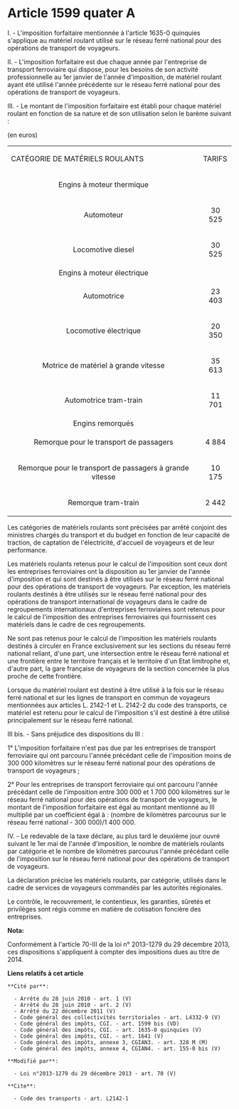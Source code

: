 # Article 1599 quater A

I. - L'imposition forfaitaire mentionnée à l'article 1635-0 quinquies s'applique au matériel roulant utilisé sur le réseau
ferré national pour des opérations de transport de voyageurs. 

II. - L'imposition forfaitaire est due chaque année par l'entreprise de transport ferroviaire qui dispose, pour les besoins
de son activité professionnelle au 1er janvier de l'année d'imposition, de matériel roulant ayant été utilisé l'année
précédente sur le réseau ferré national pour des opérations de transport de voyageurs. 

III. - Le montant de l'imposition forfaitaire est établi pour chaque matériel roulant en fonction de sa nature et de son
utilisation selon le barème suivant : 

(en euros) 

<table>
  <tbody>
    <tr>
      <td>

CATÉGORIE DE MATÉRIELS ROULANTS 

</td>
      <td>

TARIFS 

</td>
    </tr>
    <tr>
      <td align="center">

Engins à moteur thermique 

</td>
      <td align="center">

</td>
    </tr>
    <tr>
      <td align="center">

Automoteur

</td>
      <td align="center">

30 525 

</td>
    </tr>
    <tr>
      <td align="center">

Locomotive diesel

</td>
      <td align="center">

30 525 

</td>
    </tr>
    <tr>
      <td align="center">Engins à moteur électrique 

</td>
      <td align="center">

</td>
    </tr>
    <tr>
      <td align="center">

Automotrice 

</td>
      <td align="center">

23 403 

</td>
    </tr>
    <tr>
      <td align="center">

Locomotive électrique 

</td>
      <td align="center">

20 350 

</td>
    </tr>
    <tr>
      <td align="center">

Motrice de matériel à grande vitesse

</td>
      <td align="center">

35 613 

</td>
    </tr>
    <tr>
      <td align="center">

Automotrice tram-train

</td>
      <td align="center">

11 701 

</td>
    </tr>
    <tr>
      <td align="center">Engins remorqués 

</td>
      <td align="center">

</td>
    </tr>
    <tr>
      <td align="center">

Remorque pour le transport de passagers 

</td>
      <td align="center">

4 884 

</td>
    </tr>
    <tr>
      <td align="center">

Remorque pour le transport de passagers à grande vitesse

</td>
      <td align="center">

10 175 

</td>
    </tr>
    <tr>
      <td align="center">

Remorque tram-train 

</td>
      <td align="center">

2 442 

</td>
    </tr>
  </tbody>
</table>

Les catégories de matériels roulants sont précisées par arrêté conjoint des ministres chargés du transport et du budget en
fonction de leur capacité de traction, de captation de l'électricité, d'accueil de voyageurs et de leur performance. 

Les matériels roulants retenus pour le calcul de l'imposition sont ceux dont les entreprises ferroviaires ont la disposition
au 1er janvier de l'année d'imposition et qui sont destinés à être utilisés sur le réseau ferré national pour des opérations
de transport de voyageurs. Par exception, les matériels roulants destinés à être utilisés sur le réseau ferré national pour
des opérations de transport international de voyageurs dans le cadre de regroupements internationaux d'entreprises
ferroviaires sont retenus pour le calcul de l'imposition des entreprises ferroviaires qui fournissent ces matériels dans le
cadre de ces regroupements. 

Ne sont pas retenus pour le calcul de l'imposition les matériels roulants destinés à circuler en France exclusivement sur les
sections du réseau ferré national reliant, d'une part, une intersection entre le réseau ferré national et une frontière entre
le territoire français et le territoire d'un Etat limitrophe et, d'autre part, la gare française de voyageurs de la section
concernée la plus proche de cette frontière. 

Lorsque du matériel roulant est destiné à être utilisé à la fois sur le réseau ferré national et sur les lignes de transport
en commun de voyageurs mentionnées aux articles L. 2142-1 et L. 2142-2 du code des transports, ce matériel est retenu pour le
calcul de l'imposition s'il est destiné à être utilisé principalement sur le réseau ferré national. 

III bis. - Sans préjudice des dispositions du III :

1° L'imposition forfaitaire n'est pas due par les entreprises de transport ferroviaire qui ont parcouru l'année précédant
celle de l'imposition moins de 300 000 kilomètres sur le réseau ferré national pour des opérations de transport de
voyageurs ;

2° Pour les entreprises de transport ferroviaire qui ont parcouru l'année précédant celle de l'imposition entre 300 000 et 1
700 000 kilomètres sur le réseau ferré national pour des opérations de transport de voyageurs, le montant de l'imposition
forfaitaire est égal au montant mentionné au III multiplié par un coefficient égal à : (nombre de kilomètres parcourus sur le
réseau ferré national - 300 000)/1 400 000. 

IV. - Le redevable de la taxe déclare, au plus tard le deuxième jour ouvré suivant le 1er mai de l'année d'imposition, le
nombre de matériels roulants par catégorie et le nombre de kilomètres parcourus l'année précédant celle de l'imposition sur
le réseau ferré national pour des opérations de transport de voyageurs. 

La déclaration précise les matériels roulants, par catégorie, utilisés dans le cadre de services de voyageurs commandés par
les autorités régionales. 

Le contrôle, le recouvrement, le contentieux, les garanties, sûretés et privilèges sont régis comme en matière de cotisation
foncière des entreprises.

**Nota:**

Conformément à l'article 70-III de la loi n° 2013-1279 du 29 décembre 2013, ces dispositions s'appliquent à compter des
impositions dues au titre de 2014.

**Liens relatifs à cet article**

	**Cité par**:

	  - Arrêté du 28 juin 2010 - art. 1 (V)
	  - Arrêté du 28 juin 2010 - art. 2 (V)
	  - Arrêté du 22 décembre 2011 (V)
	  - Code général des collectivités territoriales - art. L4332-9 (V)
	  - Code général des impôts, CGI. - art. 1599 bis (VD)
	  - Code général des impôts, CGI. - art. 1635-0 quinquies (V)
	  - Code général des impôts, CGI. - art. 1641 (V)
	  - Code général des impôts, annexe 3, CGIAN3. - art. 328 M (M)
	  - Code général des impôts, annexe 4, CGIAN4. - art. 155-0 bis (V)

	**Modifié par**:

	  - Loi n°2013-1279 du 29 décembre 2013 - art. 70 (V)

	**Cite**:

	  - Code des transports - art. L2142-1
